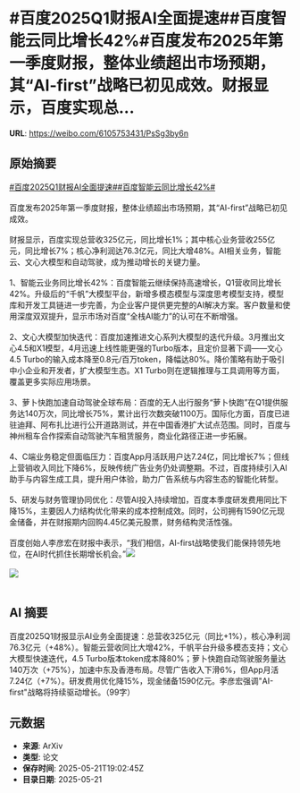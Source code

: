 # #百度2025Q1财报AI全面提速##百度智能云同比增长42%#百度发布2025年第一季度财报，整体业绩超出市场预期，其“AI-first”战略已初见成效。财报显示，百度实现总...

**URL**: https://weibo.com/6105753431/PsSg3by6n

## 原始摘要

<a href="https://m.weibo.cn/search?containerid=231522type%3D1%26t%3D10%26q%3D%23%E7%99%BE%E5%BA%A62025Q1%E8%B4%A2%E6%8A%A5AI%E5%85%A8%E9%9D%A2%E6%8F%90%E9%80%9F%23&amp;extparam=%23%E7%99%BE%E5%BA%A62025Q1%E8%B4%A2%E6%8A%A5AI%E5%85%A8%E9%9D%A2%E6%8F%90%E9%80%9F%23" data-hide=""><span class="surl-text">#百度2025Q1财报AI全面提速#</span></a><a href="https://m.weibo.cn/search?containerid=231522type%3D1%26t%3D10%26q%3D%23%E7%99%BE%E5%BA%A6%E6%99%BA%E8%83%BD%E4%BA%91%E5%90%8C%E6%AF%94%E5%A2%9E%E9%95%BF42%25%23&amp;extparam=%23%E7%99%BE%E5%BA%A6%E6%99%BA%E8%83%BD%E4%BA%91%E5%90%8C%E6%AF%94%E5%A2%9E%E9%95%BF42%25%23" data-hide=""><span class="surl-text">#百度智能云同比增长42%#</span></a><br><br>百度发布2025年第一季度财报，整体业绩超出市场预期，其“AI-first”战略已初见成效。<br><br>财报显示，百度实现总营收325亿元，同比增长1%；其中核心业务营收255亿元，同比增长7%；核心净利润达76.3亿元，同比大增48%。AI相关业务，智能云、文心大模型和自动驾驶，成为推动增长的关键力量。<br><br>1、智能云业务同比增长42%：百度智能云继续保持高速增长，Q1营收同比增长42%。升级后的“千帆”大模型平台，新增多模态模型与深度思考模型支持，模型库和开发工具链进一步完善，为企业客户提供更完整的AI解决方案。客户数量和使用深度双双提升，显示市场对百度“全栈AI能力”的认可在不断增强。<br><br>2、文心大模型加快迭代：百度加速推进文心系列大模型的迭代升级。3月推出文心4.5和X1模型，4月迅速上线性能更强的Turbo版本，且定价显著下调——文心4.5 Turbo的输入成本降至0.8元/百万token，降幅达80%。降价策略有助于吸引中小企业和开发者，扩大模型生态。X1 Turbo则在逻辑推理与工具调用等方面，覆盖更多实际应用场景。<br><br>3、萝卜快跑加速自动驾驶全球布局：百度的无人出行服务“萝卜快跑”在Q1提供服务达140万次，同比增长75%，累计出行次数突破1100万。国际化方面，百度已进驻迪拜、阿布扎比进行公开道路测试，并在中国香港扩大试点范围。同时，百度与神州租车合作探索自动驾驶汽车租赁服务，商业化路径正进一步拓展。<br><br>4、C端业务稳定但面临压力：百度App月活跃用户达7.24亿，同比增长7%；但线上营销收入同比下降6%，反映传统广告业务仍处调整期。不过，百度持续引入AI助手与内容生成工具，提升用户体验，助力广告系统与内容生态的智能化转型。<br><br>5、研发与财务管理协同优化：尽管AI投入持续增加，百度本季度研发费用同比下降15%，主要因人力结构优化带来的成本控制成效。同时，公司拥有1590亿元现金储备，并在财报期内回购4.45亿美元股票，财务结构灵活性强。<br><br>百度创始人李彦宏在财报中表示，“我们相信，AI-first战略使我们能保持领先地位，在AI时代抓住长期增长机会。”<img style="" src="https://tvax4.sinaimg.cn/large/006Fd7o3ly1i1nblvendmj30zk0nq1kx.jpg" referrerpolicy="no-referrer"><br><br><img style="" src="https://tvax2.sinaimg.cn/large/006Fd7o3ly1i1nble937oj30lr0h3k95.jpg" referrerpolicy="no-referrer"><br><br>

## AI 摘要

百度2025Q1财报显示AI业务全面提速：总营收325亿元（同比+1%），核心净利润76.3亿元（+48%）。智能云营收同比大增42%，千帆平台升级多模态支持；文心大模型快速迭代，4.5 Turbo版本token成本降80%；萝卜快跑自动驾驶服务量达140万次（+75%），加速中东及香港布局。尽管广告收入下滑6%，但App月活7.24亿（+7%）。研发费用优化降15%，现金储备1590亿元。李彦宏强调"AI-first"战略将持续驱动增长。（99字）

## 元数据

- **来源**: ArXiv
- **类型**: 论文
- **保存时间**: 2025-05-21T19:02:45Z
- **目录日期**: 2025-05-21
